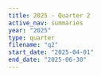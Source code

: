 ```yaml
---
title: 2025 - Quarter 2
active_nav: summaries
year: "2025"
type: quarter
filename: "q2"
start_date: "2025-04-01"
end_date: "2025-06-30"
---
```

